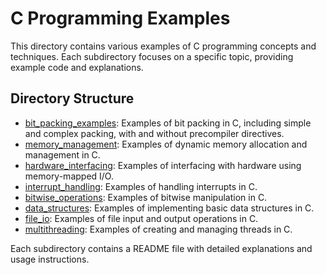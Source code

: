 # C Programming Examples

This directory contains various examples of C programming concepts and techniques. Each subdirectory focuses on a specific topic, providing example code and explanations.

## Directory Structure

- [bit_packing_examples](bit_packing_examples): Examples of bit packing in C, including simple and complex packing, with and without precompiler directives.
- [memory_management](memory_management): Examples of dynamic memory allocation and management in C.
- [hardware_interfacing](hardware_interfacing): Examples of interfacing with hardware using memory-mapped I/O.
- [interrupt_handling](interrupt_handling): Examples of handling interrupts in C.
- [bitwise_operations](bitwise_operations): Examples of bitwise manipulation in C.
- [data_structures](data_structures): Examples of implementing basic data structures in C.
- [file_io](file_io): Examples of file input and output operations in C.
- [multithreading](multithreading): Examples of creating and managing threads in C.

Each subdirectory contains a README file with detailed explanations and usage instructions.
